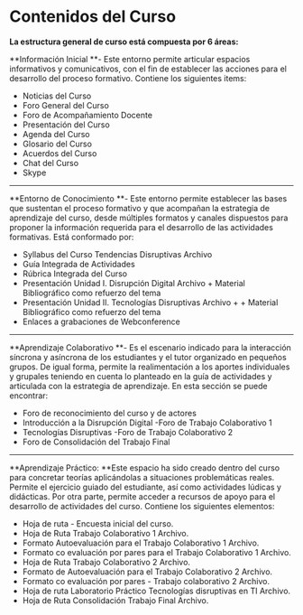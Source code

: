 # Contenidos del Curso

**La estructura general de curso está compuesta por 6 áreas:**

**Información Inicial **- Este entorno permite articular espacios informativos y comunicativos, con el fin de establecer las acciones para el desarrollo del proceso formativo. Contiene los siguientes items:

* Noticias del Curso
* Foro General del Curso
* Foro de Acompañamiento Docente
* Presentación del Curso
* Agenda del Curso
* Glosario del Curso
* Acuerdos del Curso
* Chat del Curso
* Skype

---

**Entorno de Conocimiento **- Este entorno permite establecer las bases que sustentan el proceso formativo y que acompañan la estrategia de aprendizaje del curso, desde múltiples formatos y canales dispuestos para proponer la información requerida para el desarrollo de las actividades formativas. Está conformado por:

* Syllabus del Curso Tendencias Disruptivas Archivo
* Guía Integrada de Actividades
* Rúbrica Integrada del Curso
* Presentación Unidad I. Disrupción Digital Archivo + Material Bibliográfico como refuerzo del tema
* Presentación Unidad II. Tecnologías Disruptivas Archivo + + Material Bibliográfico como refuerzo del tema
* Enlaces a grabaciones de Webconference

---

**Aprendizaje Colaborativo **- Es el escenario indicado para la interacción síncrona y asíncrona de los estudiantes y el tutor organizado en pequeños grupos. De igual forma, permite la realimentación a los aportes individuales y grupales teniendo en cuenta lo planteado en la guía de actividades y articulada con la estrategia de aprendizaje. En esta sección se puede encontrar:

* Foro de reconocimiento del curso y de actores
* Introducción a la Disrupción Digital -Foro de Trabajo Colaborativo 1
* Tecnologías Disruptivas -Foro de Trabajo Colaborativo 2
* Foro de Consolidación del Trabajo Final


---

**Aprendizaje Práctico: **Este espacio ha sido creado dentro del curso para concretar teorías aplicándolas a situaciones problemáticas reales. Permite el ejercicio guiado del estudiante, así como actividades lúdicas y didácticas. Por otra parte, permite acceder a recursos de apoyo para el desarrollo de actividades del curso. Contiene los siguientes elementos:

* Hoja de ruta - Encuesta inicial del curso.
* Hoja de Ruta Trabajo Colaborativo 1 Archivo.
* Formato Autoevaluación para el Trabajo Colaborativo 1 Archivo.
* Formato co evaluación por pares para el Trabajo Colaborativo 1 Archivo.
* Hoja de Ruta Trabajo Colaborativo 2 Archivo.
* Formato de Autoevaluación para el Trabajo Colaborativo 2 Archivo.
* Formato co evaluación por pares - Trabajo colaborativo 2 Archivo.
* Hoja de ruta Laboratorio Práctico Tecnologías disruptivas en TI Archivo.
* Hoja de Ruta Consolidación Trabajo Final Archivo.




